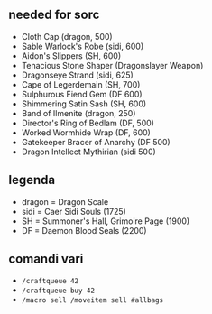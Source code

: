 ## needed for sorc

+ Cloth Cap (dragon, 500)
+ Sable Warlock's Robe (sidi, 600)
+ Aidon's Slippers (SH, 600)
+ Tenacious Stone Shaper (Dragonslayer Weapon)
+ Dragonseye Strand (sidi, 625)
+ Cape of Legerdemain (SH, 700)
+ Sulphurous Fiend Gem (DF 600)
+ Shimmering Satin Sash (SH, 600)
+ Band of Ilmenite (dragon, 250)
+ Director's Ring of Bedlam (DF, 500)
+ Worked Wormhide Wrap (DF, 600)
+ Gatekeeper Bracer of Anarchy (DF 500)
+ Dragon Intellect Mythirian (sidi 500)

## legenda

+ dragon = Dragon Scale
+ sidi = Caer Sidi Souls (1725)
+ SH = Summoner's Hall, Grimoire Page (1900)
+ DF = Daemon Blood Seals (2200)

## comandi vari

+ `/craftqueue 42`
+ `/craftqueue buy 42`
+ `/macro sell /moveitem sell #allbags`


